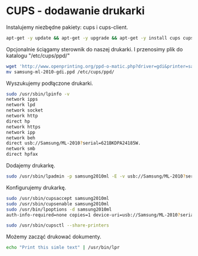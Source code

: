 CUPS - dodawanie drukarki
=========================

Instalujemy niezbędne pakiety: cups i cups-client.

``` bash
apt-get -y update && apt-get -y upgrade && apt-get -y install cups cups-client
```

Opcjonalnie ściągamy sterownik do naszej drukarki. I przenosimy plik do katalogu "/etc/cups/ppd/"

``` bash
wget 'http://www.openprinting.org/ppd-o-matic.php?driver=gdi&printer=samsung-ml-2010&show=0' -O samsung-ml-2010-gdi.ppd
mv samsung-ml-2010-gdi.ppd /etc/cups/ppd/
```

Wyszukujemy podłączone drukarki.

``` bash
sudo /usr/sbin/lpinfo -v
network ipps
network lpd
network socket
network http
direct hp
network https
network ipp
network beh
direct usb://Samsung/ML-2010?serial=621BKDPA24185W.
network smb
direct hpfax
```

Dodajemy drukarkę.

``` bash
sudo /usr/sbin/lpadmin -p samsung2010ml -E -v usb://Samsung/ML-2010?serial=4621BKDPA24185W. -P /etc/cups/ppd/samsung-ml-2010-gdi.ppd
```

Konfigurujemy drukarkę.

``` bash
sudo /usr/sbin/cupsaccept samsung2010ml
sudo /usr/sbin/cupsenable samsung2010ml
sudo /usr/bin/lpoptions -d samsung2010ml
auth-info-required=none copies=1 device-uri=usb://Samsung/ML-2010?serial=4621BKDPA24185W. finishings=3 job-hold-until=no-hold job-priority=50 job-sheets=none,none marker-change-time=0 number-up=1 printer-commands=AutoConfigure,Clean,PrintSelfTestPage printer-info=samsung2010ml printer-is-accepting-jobs=true printer-is-shared=true printer-location printer-make-and-model='Samsung ML-2010 Foomatic/gdi' printer-state=3 printer-state-change-time=1436890121 printer-state-reasons=none printer-type=8392708 printer-uri-supported=ipp://localhost:631/printers/samsung2010ml

sudo /usr/sbin/cupsctl --share-printers
```

Możemy zacząć drukować dokumenty.

``` bash
echo "Print this simle text" | /usr/bin/lpr
```